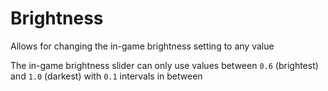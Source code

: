 # Brightness

Allows for changing the in-game brightness setting to any value

The in-game brightness slider can only use values between `0.6` (brightest) and `1.0` (darkest) with `0.1`
intervals in between